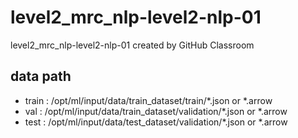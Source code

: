 # level2_mrc_nlp-level2-nlp-01
level2_mrc_nlp-level2-nlp-01 created by GitHub Classroom

## data path
- train : /opt/ml/input/data/train_dataset/train/*.json or *.arrow
- val : /opt/ml/input/data/train_dataset/validation/*.json or *.arrow
- test : /opt/ml/input/data/test_dataset/validation/*.json or *.arrow